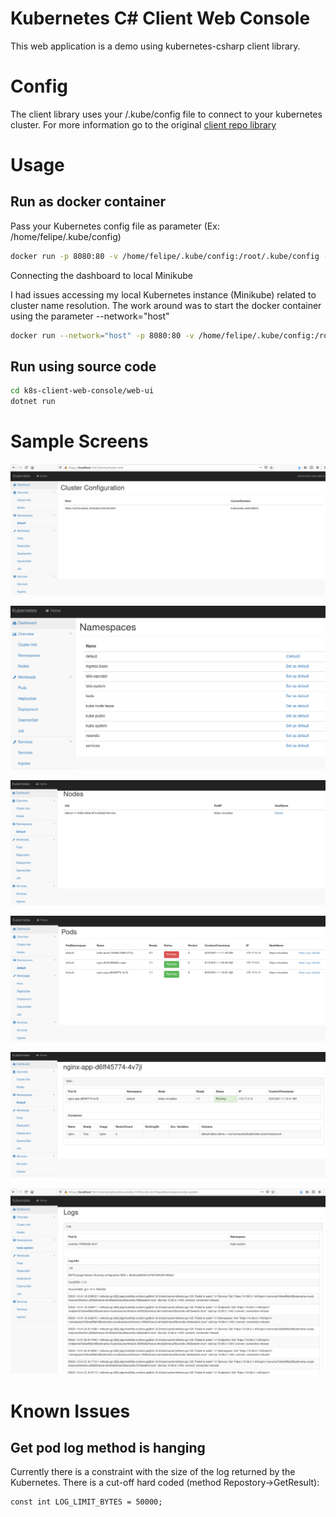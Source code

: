 # Kubernetes C# Client Web Console
This web application is a demo using kubernetes-csharp client library.

# Config

The client library uses your /.kube/config file to connect to your kubernetes cluster. For more information go to the original [client repo library](https://github.com/kubernetes-client/csharp)


# Usage

## Run as docker container

Pass your Kubernetes config file as parameter (Ex: /home/felipe/.kube/config)

```sh
docker run -p 8080:80 -v /home/felipe/.kube/config:/root/.kube/config --name k8s-explorer felipecembranelli/k8s-tools:k8s-explorer
```

Connecting the dashboard to local Minikube

I had issues accessing my local Kubernetes instance (Minikube) related to cluster name resolution. The work around was to start the docker container using the parameter --network="host"

```sh
docker run --network="host" -p 8080:80 -v /home/felipe/.kube/config:/root/.kube/config --name k8s-explorer felipecembranelli/k8s-tools:k8s-explorer
```

## Run using source code

```sh
cd k8s-client-web-console/web-ui
dotnet run
```

# Sample Screens

![alt tag](https://github.com/felipecembranelli/k8s-client-web-console/blob/master/kubernetes-client-api-consumer/doc/cluster.png)

![alt tag](https://github.com/felipecembranelli/k8s-client-web-console/blob/master/kubernetes-client-api-consumer/doc/namespaces.png)

![alt tag](https://github.com/felipecembranelli/k8s-client-web-console/blob/master/kubernetes-client-api-consumer/doc/nodes.png)

![alt tag](https://github.com/felipecembranelli/k8s-client-web-console/blob/master/kubernetes-client-api-consumer/doc/pods.png)

![alt tag](https://github.com/felipecembranelli/k8s-client-web-console/blob/master/kubernetes-client-api-consumer/doc/pod-detail.png)

![alt tag](https://github.com/felipecembranelli/k8s-client-web-console/blob/master/kubernetes-client-api-consumer/doc/logs.png)

# Known Issues

## Get pod log method is hanging
Currently there is a constraint with the size of the log returned by the Kubernetes. There is a cut-off hard coded (method Repostory->GetResult):

```dotnet
const int LOG_LIMIT_BYTES = 50000;
```
